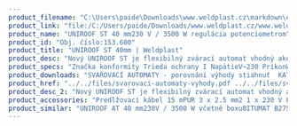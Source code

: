 ```yaml
---
product_filename: "C:\Users\paide\Downloads\www.weldplast.cz\markdown\eshop-products-variant155.md"
product_link: "file:/C:/Users/paide/Downloads/www.weldplast.cz/www.weldplast.cz/sk/uniroof-st-40mm/eshop-products-variant155"
product_name: "UNIROOF ST 40 mm230 V / 3500 W regulácia potenciometrom"
product_id: "Obj. číslo:153.600"
product_title: "UNIROOF ST 40mm | Weldplast"
product_desc: "Nový UNIROOF ST je flexibilný zvárací automat vhodný ako na ploché strechy tak na šikmé strechy až do 30 ° sklonu. Úzky dizajn a patentovaná pohyblivá náprava umožňuje zváranie veľmi blízko stien (až 10 cm) na atikách alebo v zúžených priestoroch. Špičkový výkon zaisťujú technické parametre 3500 W 230 V a 15 A ktoré sú umocnené patentovaným systémom umiestnenie hnacieho motora priamo do prítlačného kola. Tým UNIROOF ST dosahuje vyšší konštantného prítlaku a zváracie rýchlosti až 10 m / min.Technológie horúceho vzduchu s otvoreným okruhomRegulácia jednoduchším systémom pomocou potenciometraVyužitie pre materiály s ľahko nastaviteľnými zváracími parametrami (napr. PVC)"
product_specs: "Značka konformity Trieda ochrany I NapätieV~230 PríkonW3450 FrekvenciaHz50 / 60 Max. teplota°C620 Rýchlosťm/min1 - 10 Rozsah prietoku vzduchu%45 - 100 Rozmerymm475 x 244 x 260 Hmotnosťkg175"
product_downloads: "SVAŘOVACÍ AUTOMATY - porovnání výhody stiahnuť  KATALOG PLOCHÉ STŘECHY stiahnuť  UNIROOF - produktový list stiahnuť  UNIROOF AT/ST - manuál stiahnuť"
product_href: "../../files/svarovaci-automaty-vyhody.pdf ../../files/svarovaci-automaty-vyhody.pdf ../../files/katalog-ploche-strechy-2018-05-el.pdf ../../files/katalog-ploche-strechy-2018-05-el.pdf ../../files/produktovy-list-uniroof-at-st-web.pdf ../../files/produktovy-list-uniroof-at-st-web.pdf ../../files/uniroof-at-st-manual-cz.pdf ../../files/uniroof-at-st-manual-cz.pdf"
product_desc_2: "Nový UNIROOF ST je flexibilný zvárací automat vhodný ako na ploché strechy tak na šikmé strechy až do 30 ° sklonu. Úzky dizajn a patentovaná pohyblivá náprava umožňuje zváranie veľmi blízko stien (až 10 cm) na atikách alebo v zúžených priestoroch. Špičkový výkon zaisťujú technické parametre 3500 W 230 V a 15 A ktoré sú umocnené patentovaným systémom umiestnenie hnacieho motora priamo do prítlačného kola. Tým UNIROOF ST dosahuje vyšší konštantného prítlaku a zváracie rýchlosti až 10 m / min.Technológie horúceho vzduchu s otvoreným okruhomRegulácia jednoduchším systémom pomocou potenciometraVyužitie pre materiály s ľahko nastaviteľnými zváracími parametrami (napr. PVC)"
product_accessories: "Predlžovací kábel 15 mPUR 3 x 2.5 mm2 1 x 230 V EUPredlžovací kábel 15 mPUR 5 x 2.5 mm2 1 x 400 VSet pre bitumeny80 mm UNIROOF AT/ST UNIROOF AT 40 mm230V / 3500 W včetně boxuBITUMAT B275 mm 400 V / 50 Hz / 6700 W 16A-5PBITUMAT B2100 mm 230 V / 50 Hz / 6700 W 32A-5P"
product_similar: "UNIROOF AT 40 mm230V / 3500 W včetně boxuBITUMAT B275 mm 400 V / 50 Hz / 6700 W 16A-5PBITUMAT B2100 mm 230 V / 50 Hz / 6700 W 32A-5P"
---
```

